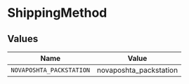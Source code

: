 # ShippingMethod


## Values

| Name                     | Value                    |
| ------------------------ | ------------------------ |
| `NOVAPOSHTA_PACKSTATION` | novaposhta_packstation   |